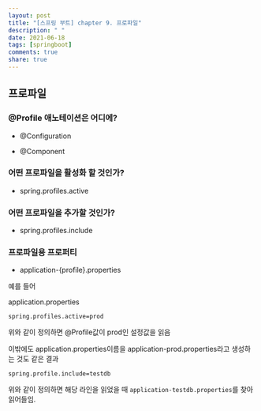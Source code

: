 ```yaml
---
layout: post
title: "[스프링 부트] chapter 9. 프로파일"
description: " "
date: 2021-06-18
tags: [springboot]
comments: true
share: true
---
```


## 프로파일



### @Profile 애노테이션은 어디에?

- @Configuration

- @Component



### 어떤 프로파일을 활성화 할 것인가?

- spring.profiles.active



### 어떤 프로파일을 추가할 것인가?

- spring.profiles.include



### 프로파일용 프로퍼티

- application-{profile}.properties

예를 들어

application.properties

```properties
spring.profiles.active=prod
```

위와 같이 정의하면 @Profile값이 prod인 설정값을 읽음

이밖에도 application.properties이름을 application-prod.properties라고 생성하는 것도 같은 결과



```properties
spring.profile.include=testdb
```

위와 같이 정의하면 해당 라인을 읽었을 때 `application-testdb.properties`를 찾아 읽어들임.

